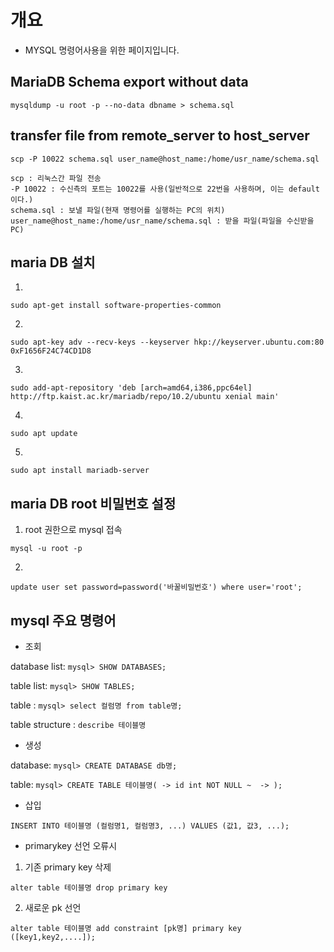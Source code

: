 # 개요
- MYSQL 명령어사용을 위한 페이지입니다.

## MariaDB Schema export without data
`mysqldump -u root -p --no-data dbname > schema.sql`

## transfer file from remote_server to host_server
`scp -P 10022 schema.sql user_name@host_name:/home/usr_name/schema.sql`
```
scp : 리눅스간 파일 전송
-P 10022 : 수신측의 포트는 10022를 사용(일반적으로 22번을 사용하며, 이는 default이다.)
schema.sql : 보낼 파일(현재 명령어를 실행하는 PC의 위치)
user_name@host_name:/home/usr_name/schema.sql : 받을 파일(파일을 수신받을 PC)
```

## maria DB 설치

1. 
``sudo apt-get install software-properties-common``

2. 
``sudo apt-key adv --recv-keys --keyserver hkp://keyserver.ubuntu.com:80 0xF1656F24C74CD1D8``

3.
``sudo add-apt-repository 'deb [arch=amd64,i386,ppc64el] http://ftp.kaist.ac.kr/mariadb/repo/10.2/ubuntu xenial main'``

4.
``sudo apt update``

5. 
``sudo apt install mariadb-server``

## maria DB root 비밀번호 설정

1. root 권한으로 mysql 접속

``mysql -u root -p``

2. 
``update user set password=password('바꿀비밀번호') where user='root';``

## mysql 주요 명령어

- 조회

database list: ``mysql> SHOW DATABASES;``

table list: ``mysql> SHOW TABLES;``

table : ``mysql> select 컬럼명 from table명;``

table structure : ``describe 테이블명``

- 생성

database: ``mysql> CREATE DATABASE db명;``

table: ``mysql> CREATE TABLE 테이블명(
            -> id int NOT NULL ~ 
            ->
         );``
            
- 삽입

 ``INSERT INTO 테이블명 (컬럼명1, 컬럼명3, ...) VALUES (값1, 값3, ...);``
 
 - primarykey 선언 오류시
 1. 기존 primary key 삭제
 
 ``alter table 테이블명 drop primary key``
 
 2. 새로운 pk 선언
 
 ``alter table 테이블명 add constraint [pk명] primary key ([key1,key2,....]);``
 
 
